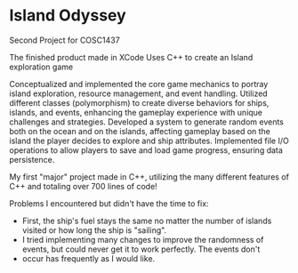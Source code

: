 # Island Odyssey

Second Project for COSC1437

The finished product made in XCode
Uses C++ to create an Island exploration game

Conceptualized and implemented the core game mechanics to portray island exploration, resource management, and
event handling.
Utilized different classes (polymorphism) to create diverse behaviors for ships, islands, and events, enhancing the 
gameplay experience with unique challenges and strategies.
Developed a system to generate random events both on the ocean and on the islands, affecting gameplay based on the 
island the player decides to explore and ship attributes.
Implemented file I/O operations to allow players to save and load game progress, ensuring data persistence.

My first "major" project made in C++, utilizing the many different features of C++ and totaling over 700 lines of code!

Problems I encountered but didn't have the time to fix:
- First, the ship's fuel stays the same no matter the number of islands visited or how long the ship is "sailing".
- I tried implementing many changes to improve the randomness of events, but could never get it to work perfectly. The events don't
- occur has frequently as I would like.

